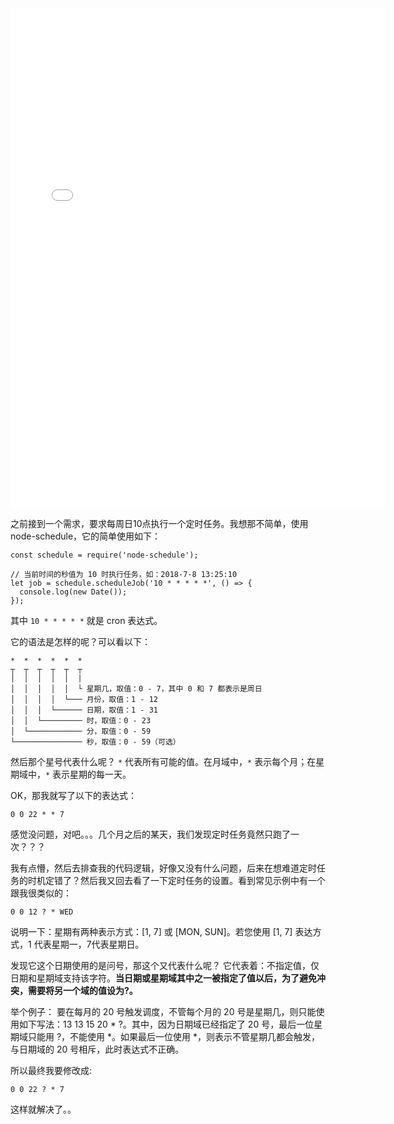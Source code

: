 
<iframe width="600" height="800" src="//player.bilibili.com/player.html?aid=517576433&bvid=BV1Lg411q79K&cid=890116468&page=1" scrolling="no" border="0" frameborder="no" framespacing="0" allowfullscreen="true"> </iframe>


之前接到一个需求，要求每周日10点执行一个定时任务。我想那不简单，使用 node-schedule，它的简单使用如下：

```
const schedule = require('node-schedule');

// 当前时间的秒值为 10 时执行任务，如：2018-7-8 13:25:10
let job = schedule.scheduleJob('10 * * * * *', () => {
  console.log(new Date());
});
```
其中  `10 * * * * *` 就是 cron 表达式。

它的语法是怎样的呢？可以看以下：

```
*  *  *  *  *  *
┬  ┬  ┬  ┬  ┬  ┬
│  │  │  │  │  |
│  │  │  │  │  └ 星期几，取值：0 - 7，其中 0 和 7 都表示是周日
│  │  │  │  └─── 月份，取值：1 - 12
│  │  │  └────── 日期，取值：1 - 31
│  │  └───────── 时，取值：0 - 23
│  └──────────── 分，取值：0 - 59
└─────────────── 秒，取值：0 - 59（可选）
```

然后那个星号代表什么呢？
`*` 代表所有可能的值。在月域中，`*` 表示每个月；在星期域中，`*` 表示星期的每一天。

OK，那我就写了以下的表达式：

```
0 0 22 * * 7
```

感觉没问题，对吧。。。几个月之后的某天，我们发现定时任务竟然只跑了一次？？？

我有点懵，然后去排查我的代码逻辑，好像又没有什么问题，后来在想难道定时任务的时机定错了？然后我又回去看了一下定时任务的设置。看到常见示例中有一个跟我很类似的：

```
0 0 12 ? * WED
```

说明一下：星期有两种表示方式：[1, 7] 或 [MON, SUN]。若您使用 [1, 7] 表达方式，1 代表星期一，7代表星期日。

发现它这个日期使用的是问号，那这个又代表什么呢？
它代表着：不指定值，仅日期和星期域支持该字符。**当日期或星期域其中之一被指定了值以后，为了避免冲突，需要将另一个域的值设为?。**

举个例子：
要在每月的 20 号触发调度，不管每个月的 20 号是星期几，则只能使用如下写法：13 13 15 20 * ?。其中，因为日期域已经指定了 20 号，最后一位星期域只能用 ?，不能使用 *。如果最后一位使用 *，则表示不管星期几都会触发，与日期域的 20 号相斥，此时表达式不正确。


所以最终我要修改成:
```
0 0 22 ? * 7
```

这样就解决了。。

